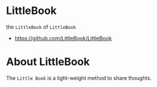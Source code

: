 LittleBook
==========

the `LittleBook` of `LittleBook`

*    https://github.com/LittleBook/LittleBook

About LittleBook
================

The `Little Book` is a light-weight method to share thoughts.
